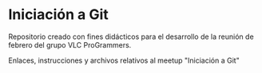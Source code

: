 # Iniciación a Git

Repositorio creado con fines didácticos para el desarrollo de la reunión de febrero del grupo VLC ProGrammers.

Enlaces, instrucciones y archivos relativos al meetup "Iniciación a Git"
